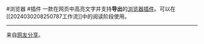 #浏览器 #插件
一款在网页中高亮文字并支持**导出**的[浏览器插件](https://chromewebstore.google.com/detail/hhlhjgianpocpoppaiihmlpgcoehlhio)。可以在[[2024030208250787工作流]]中的阅读阶段使用。

---
来自[网友分享](https://forum-zh.obsidian.md/t/topic/4107)。